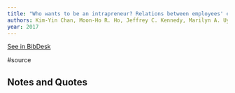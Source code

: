 ```yaml
---
title: "Who wants to be an intrapreneur? Relations between employees' entrepreneurial, Professional,and leadership career motivations and intrapreneurial motivation in organizations"
authors: Kim-Yin Chan, Moon-Ho R. Ho, Jeffrey C. Kennedy, Marilyn A. Uy, Bianca N. Y. Kang, Olexander S. Chernyshenko, Kang Yang T. Zu
year: 2017
---
```

[See in BibDesk](x-bdsk://Chan-2017aa)

#source

## Notes and Quotes


